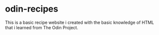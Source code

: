 # odin-recipes
This is a basic recipe website i created with the basic knowledge of HTML that i learned from The Odin Project.